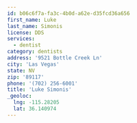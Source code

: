 ```yaml
---
id: b06c6f7a-fa3c-4b0d-a62e-d35fcd36a656
first_name: Luke
last_name: Simonis
license: DDS
services:
  - dentist
category: dentists
address: '9521 Bottle Creek Ln'
city: 'Las Vegas'
state: NV
zip: '89117'
phone: '(702) 256-6001'
title: 'Luke Simonis'
_geoloc:
  lng: -115.28205
  lat: 36.140974
---
```


